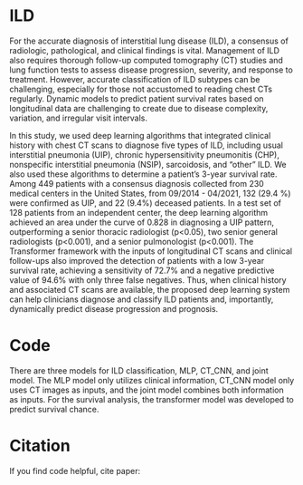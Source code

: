# ILD
For the accurate diagnosis of interstitial lung disease (ILD), a consensus of radiologic, pathological, and clinical findings is vital. Management of ILD also requires thorough follow-up computed tomography (CT) studies and lung function tests to assess disease progression, severity, and response to treatment. However, accurate classification of ILD subtypes can be challenging, especially for those not accustomed to reading chest CTs regularly. Dynamic models to predict patient survival rates based on longitudinal data are challenging to create due to disease complexity, variation, and irregular visit intervals.

In this study, we used deep learning algorithms that integrated clinical history with chest CT scans to diagnose five types of ILD, including usual interstitial pneumonia (UIP), chronic hypersensitivity pneumonitis (CHP), nonspecific interstitial pneumonia (NSIP), sarcoidosis, and “other” ILD. We also used these algorithms to determine a patient’s 3-year survival rate. Among 449 patients with a consensus diagnosis collected from 230 medical centers in the United States, from 09/2014 - 04/2021, 132 (29.4 %) were confirmed as UIP, and 22 (9.4%) deceased patients. In a test set of 128 patients from an independent center, the deep learning algorithm achieved an area under the curve of 0.828 in diagnosing a UIP pattern, outperforming a senior thoracic radiologist (p<0.05), two senior general radiologists (p<0.001), and a senior pulmonologist (p<0.001). The Transformer framework with the inputs of longitudinal CT scans and clinical follow-ups also improved the detection of patients with a low 3-year survival rate, achieving a sensitivity of 72.7% and a negative predictive value of 94.6% with only three false negatives. Thus, when clinical history and associated CT scans are available, the proposed deep learning system can help clinicians diagnose and classify ILD patients and, importantly, dynamically predict disease progression and prognosis.

# Code
There are three models for ILD classification, MLP, CT_CNN, and joint model. The MLP model only utilizes clinical information, CT_CNN model only uses CT images as inputs, and the joint model combines both information as inputs. 
For the survival analysis, the transformer model was developed to predict survival chance. 

# Citation
If you find code helpful, cite paper:

